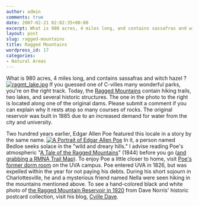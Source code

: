 ```yaml
---
author: admin
comments: true
date: 2007-02-21 02:02:35+00:00
excerpt: What is 980 acres, 4 miles long, and contains sassafras and witch hazel ?
layout: post
slug: ragged-mountains
title: Ragged Mountains
wordpress_id: 17
categories:
- Natural Areas
---
```


What is 980 acres, 4 miles long, and contains sassafras and witch hazel ? [![ragmt_lake.jpg](http://www.locohistory.org/blog/wp-content/uploads/2007/02/ragmt_lake.jpg)](http://www.locohistory.org/blog/?attachment_id=54) If you guessed one of C-villes many wonderful parks, you're on the right track. Today, the [Ragged Mountains](http://ivycreekfoundation.org/RMNA_SitePlanAndReview.html) contain hiking trails, two lakes, and several historic structures. The one in the photo to the right is located along one of the original dams. Please submit a comment if you can explain why it rests atop so many courses of rocks. The original reservoir was built in 1885 due to an increased demand for water from the city and university.

Two hundred years earlier, Edgar Allen Poe featured this locale in a story by the same name. [![A Portrait of Edgar Allen Poe](http://www.locohistory.org/blog/wp-content/uploads/2007/02/poe.jpg)](http://www.locohistory.org/blog/?attachment_id=53) In it, a person named Bedloe seeks solace in the "wild and dreary hills." I advise reading Poe's atmospheric "[A Tale of the Ragged Mountains](http://etext.lib.virginia.edu/etcbin/browse-mixed-new?id=PoeMoun&tag=public&images=images/modeng&data=/texts/english/modeng/parsed)" (1844) before you go ([and grabbing a RMNA Trail Map](http://ivycreekfoundation.org/rmna_trailmaps.html)). To enjoy Poe a little closer to home, visit [Poe's former dorm room](http://scs.student.virginia.edu/~ravens/poe-rm.php) on the UVA campus. Poe entered UVA in 1826, but was expelled within the year for not paying his debts. During his short sojourn in Charlottesville, he and a mysterious friend named Nella were seen hiking in the mountains mentioned above. To see a hand-colored black and white photo of [the Ragged Mountain Reservoir in 1920](http://cvilledave.blogspot.com/2007/02/loco-for-loco.html) from Dave Norris' historic postcard collection, visit his blog, [Cville Dave](http://cvilledave.blogspot.com/index.html).
